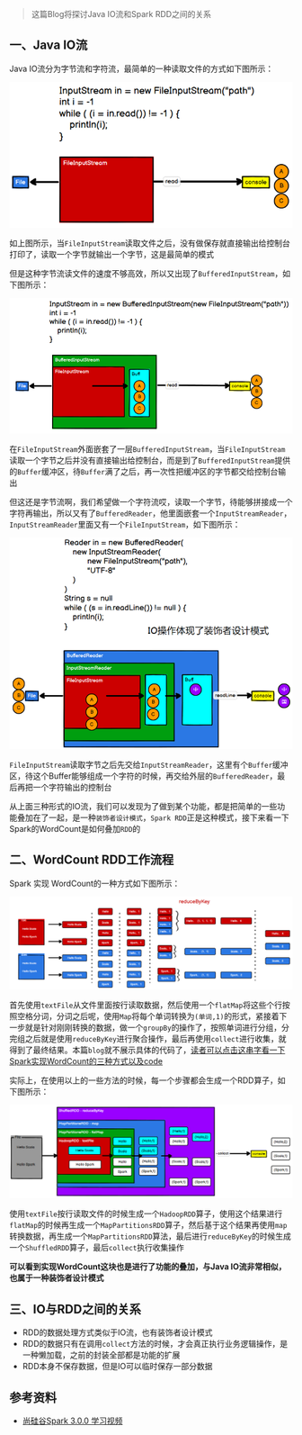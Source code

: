 


> 这篇Blog将探讨Java IO流和Spark RDD之间的关系

## 一、Java IO流

Java IO流分为字节流和字符流，最简单的一种读取文件的方式如下图所示：

![](./img/微信截图_20220430142609.png)

如上图所示，当`FileInputStream`读取文件之后，没有做保存就直接输出给控制台打印了，读取一个字节就输出一个字节，这是最简单的模式

但是这种字节流读文件的速度不够高效，所以又出现了`BufferedInputStream`，如下图所示：

![](./img/微信截图_20220430142824.png)

在`FileInputStream`外面嵌套了一层`BufferedInputStream`，当`FileInputStream`读取一个字节之后并没有直接输出给控制台，而是到了`BufferedInputStream`提供的`Buffer`缓冲区，待`Buffer`满了之后，再一次性把缓冲区的字节都交给控制台输出



但这还是字节流啊，我们希望做一个字符流哎，读取一个字节，待能够拼接成一个字符再输出，所以又有了`BufferedReader`，他里面嵌套一个`InputStreamReader`，`InputStreamReader`里面又有一个`FileInputStream`，如下图所示：

![](./img/微信截图_20220430143144.png)

`FileInputStream`读取字节之后先交给`InputStreamReader`，这里有个`Buffer`缓冲区，待这个Buffer能够组成一个字符的时候，再交给外层的`BufferedReader`，最后再把一个字符输出的控制台



从上面三种形式的IO流，我们可以发现为了做到某个功能，都是把简单的一些功能叠加在了一起，是一种`装饰者设计模式`，`Spark RDD`正是这种模式，接下来看一下Spark的WordCount是如何叠加`RDD`的

## 二、WordCount RDD工作流程

Spark 实现 WordCount的一种方式如下图所示：

![](./img/微信截图_20220430143540.png)

首先使用`textFile`从文件里面按行读取数据，然后使用一个`flatMap`将这些个行按照空格分词，分词之后呢，使用`Map`将每个单词转换为`(单词,1)`的形式，紧接着下一步就是针对刚刚转换的数据，做一个`groupBy`的操作了，按照单词进行分组，分完组之后就是使用`reduceByKey`进行聚合操作，最后再使用`collect`进行收集，就得到了最终结果。本篇`blog`就不展示具体的代码了，[读者可以点击这串字看一下Spark实现WordCount的三种方式以及code](http://wzqwtt.club/2022/04/28/spark-gai-shu-ji-wordcount/#toc-heading-5)



实际上，在使用以上的一些方法的时候，每一个步骤都会生成一个RDD算子，如下图所示：

![](./img/微信截图_20220430143958.png)

使用`textFile`按行读取文件的时候生成一个`HadoopRDD`算子，使用这个结果进行`flatMap`的时候再生成一个`MapPartitionsRDD`算子，然后基于这个结果再使用`map`转换数据，再生成一个`MapPartitionsRDD`算法，最后进行`reduceByKey`的时候生成一个`ShuffledRDD`算子，最后`collect`执行收集操作

**可以看到实现WordCount这块也是进行了功能的叠加，与Java IO流非常相似，也属于一种装饰者设计模式**

## 三、IO与RDD之间的关系

- RDD的数据处理方式类似于IO流，也有装饰者设计模式
- RDD的数据只有在调用`collect`方法的时候，才会真正执行业务逻辑操作，是一种懒加载，之前的封装全部都是功能的扩展
- RDD本身不保存数据，但是IO可以临时保存一部分数据

## 参考资料

- [尚硅谷Spark 3.0.0 学习视频](https://www.bilibili.com/video/BV11A411L7CK)

